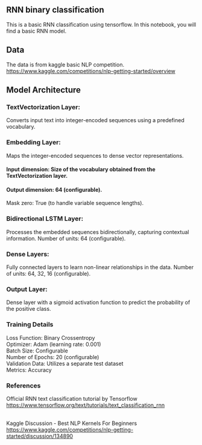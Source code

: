 ## RNN binary classification
This is a basic RNN classification using tensorflow. In this notebook, you will find a basic RNN model.

## Data
The data is from kaggle basic NLP competition. https://www.kaggle.com/competitions/nlp-getting-started/overview


## Model Architecture
### TextVectorization Layer:
Converts input text into integer-encoded sequences using a predefined vocabulary.
### Embedding Layer:
Maps the integer-encoded sequences to dense vector representations.
#### Input dimension: Size of the vocabulary obtained from the TextVectorization layer.
#### Output dimension: 64 (configurable).
Mask zero: True (to handle variable sequence lengths).
### Bidirectional LSTM Layer:
Processes the embedded sequences bidirectionally, capturing contextual information.
Number of units: 64 (configurable).
### Dense Layers:
Fully connected layers to learn non-linear relationships in the data.
Number of units: 64, 32, 16 (configurable).
### Output Layer:
Dense layer with a sigmoid activation function to predict the probability of the positive class.

### Training Details
Loss Function: Binary Crossentropy<br>
Optimizer: Adam (learning rate: 0.001)<br>
Batch Size: Configurable<br>
Number of Epochs: 20 (configurable)<br>
Validation Data: Utilizes a separate test dataset<br>
Metrics: Accuracy

### References
Official RNN text classification tutorial by Tensorflow<br>
https://www.tensorflow.org/text/tutorials/text_classification_rnn<br><br>

Kaggle Discussion - Best NLP Kernels For Beginners<br>
https://www.kaggle.com/competitions/nlp-getting-started/discussion/134890
